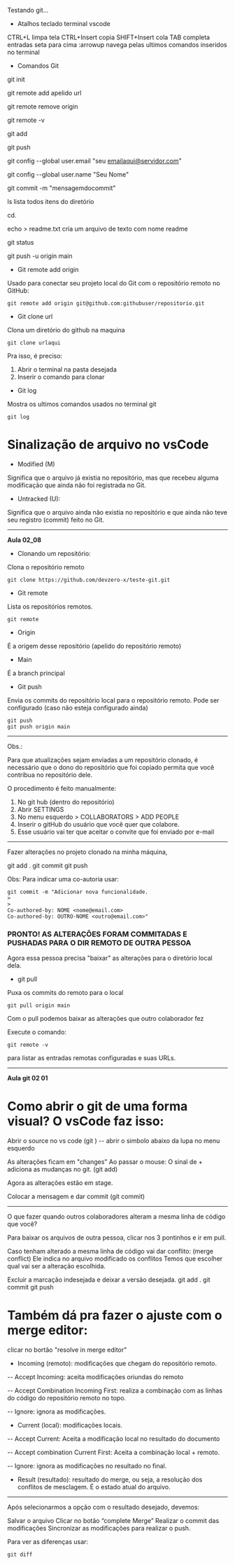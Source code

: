 Testando git...

* Atalhos teclado terminal vscode

CTRL+L limpa tela
CTRL+Insert copia
SHIFT+Insert cola
TAB completa entradas
seta para cima :arrowup navega pelas ultimos comandos inseridos no terminal

* Comandos Git 

git init

git remote add apelido url

git remote remove origin

git remote -v

git add

git push

git config --global user.email "seu emailaqui@servidor.com"

git config --global user.name "Seu Nome"

git commit -m "mensagemdocommit"

ls lista todos itens do diretório

cd.

echo > readme.txt cria um arquivo de texto com nome readme

git status

git push -u origin main

* Git remote add origin

Usado para conectar seu projeto local do Git com o repositório remoto no GitHub:

    git remote add origin git@github.com:githubuser/repositorio.git

* Git clone url 

Clona um diretório do github na maquina 

    git clone urlaqui

Pra isso, é preciso:

1. Abrir o terminal na pasta desejada
2. Inserir o comando para clonar

* Git log

Mostra os ultimos comandos usados no terminal git

    git log

# Sinalização de arquivo no vsCode

* Modified (M)

Significa que o arquivo já existia no repositório, mas que recebeu alguma modificação que ainda não foi registrada no Git.

* Untracked (U): 

Significa que o arquivo ainda não existia no repositório e que ainda não teve seu registro (commit) feito no Git.

---------------------

__Aula 02_08__

* Clonando um repositório:

Clona o repositório remoto

    git clone https://github.com/devzero-x/teste-git.git

* Git remote

Lista os repositórios remotos.

    git remote

* Origin

É a origem desse repositório (apelido do repositório remoto)

* Main

É a branch principal

* Git push

Envia os commits do repositório local para o repositório remoto.
Pode ser configurado (caso não esteja configurado ainda)

    git push 
	git push origin main

-------

Obs.: 

Para que atualizações sejam enviadas a um repositório clonado, é necessário que o dono do repositório que foi copiado permita que você contribua no repositório dele.

O procedimento é feito manualmente:

1. No git hub (dentro do repositório)
2. Abrir SETTINGS
3. No menu esquerdo > COLLABORATORS > ADD PEOPLE
4. Inserir o gitHub do usuário que você quer que colabore.
5. Esse usuário vai ter que aceitar o convite que foi enviado por e-mail

----------------------------

Fazer alterações no projeto clonado na minha máquina,

git add .
git commit
git push

Obs: Para indicar uma co-autoria usar:

    git commit -m "Adicionar nova funcionalidade.
    >
    >
    Co-authored-by: NOME <nome@email.com>
    Co-authored-by: OUTRO-NOME <outro@email.com>"

### PRONTO! AS ALTERAÇÕES FORAM COMMITADAS E PUSHADAS PARA O DIR REMOTO DE OUTRA PESSOA

Agora essa pessoa precisa "baixar" as alterações para o diretório local dela.

* git pull

Puxa os commits do remoto para o local

    git pull origin main

Com o pull podemos baixar as alterações que outro colaborador fez

Execute o comando:

    git remote -v 

para listar as entradas remotas configuradas e suas URLs.

-----------------------------

__Aula git 02 01__

# Como abrir o git de uma forma visual? O vsCode faz isso:

Abrir o source no vs code (git ) -- abrir o simbolo abaixo da lupa no menu esquerdo

As alterações ficam em "changes"
Ao passar o mouse:
O sinal de + adiciona as mudanças no git. (git add)

Agora as alterações estão em stage.

Colocar a mensagem e dar commit (git commit)

----------------

O que fazer quando outros colaboradores alteram a mesma linha de código que você?

Para baixar os arquivos de outra pessoa, clicar nos 3 pontinhos e ir em pull.

Caso tenham alterado a mesma linha de código vai dar conflito: (merge conflict)
Ele indica no arquivo modificado os conflitos
Temos que escolher qual vai ser a alteração escolhida.

Excluir a marcação indesejada e deixar a versão desejada.
git add .
git commit
git push

# Também dá pra fazer o ajuste com o merge editor:

clicar no bortão "resolve in merge editor"

* Incoming (remoto): modificações que chegam do repositório remoto.

-- Accept Incoming: aceita modificações oriundas do remoto

-- Accept Combination Incoming First: realiza a combinação com as linhas do código do repositório remoto no topo.

-- Ignore: ignora as modificações.

* Current (local): modificações locais.

-- Accept Current: Aceita a modificação local no resultado do documento

-- Accept combination Current First: Aceita a combinação local + remoto.

-- Ignore: ignora as modificações no resultado no final.

* Result (resultado): resultado do merge, ou seja, a resolução dos conflitos de mesclagem. É o estado atual do arquivo.


-------------

Após selecionarmos a opção com o resultado desejado, devemos:

Salvar o arquivo
Clicar no botão “complete Merge”
Realizar o commit das modificações
Sincronizar as modificações para realizar o push.

Para ver as diferenças usar:

	git diff



